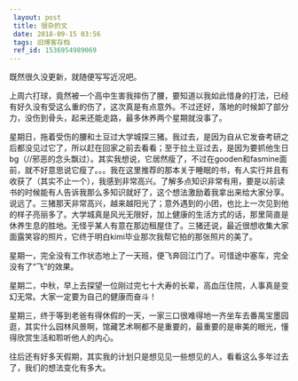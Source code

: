 ```yaml
---
 layout: post
 title: 很杂的文
 date: 2018-09-15 03:56
 tags: 旧博客存档
 ref_id: 1536954989069
---
```

既然很久没更新，就随便写写近况吧。



上周六打球，竟然被一个高中生害我摔伤了腰，要知道以我如此惜身的打法，已经有好久没有受这么重的伤了，这次真是有点意外。不过还好，落地的时候卸了部分力，没伤到骨头，起来还能走路，最多休养两个星期就没事了。



星期日，拖着受伤的腰和土豆过大学城探三猪。我过去，是因为自从它发奋考研之后都没见过它了，所以赶在回家之前去看看；至于拉土豆过去，是因为要抓他生日bg（//邪恶的念头飘过）。其实我想说，它居然瘦了，不过在gooden和fasmine面前，就不好意思说它瘦了。。。我在这里推荐的那本关于睡眠的书，有人实行并且有收获了（其实不止一个），我感到非常高兴。了解多点知识非常有用，要是以前读书的时候能有人告诉我那么多知识就好了，这个想法激励着我拿出来给大家分享。说远了。三猪那天非常高兴，越来越阳光了；意外遇到的小团，也比上一次见到他的样子亮丽多了。大学城真是风光无限好，加上健康的生活方式的话，那里简直是休养生息的胜地。无怪乎某人有意在那边租屋住了。三猪还说，最近很想收集大家面露笑容的照片，它终于明白kimi毕业那次我帮它拍的那张照片的美了。



星期一，完全没有工作状态地上了一天班，便飞奔回江门了。可惜途中塞车，完全没有了“飞”的效果。



星期二，中秋，早上去探望一位刚过完七十大寿的长辈，高血压住院，人事真是变幻无常。大家一定要为自己的健康而奋斗！



星期三，终于等到老爸有得休假的一天，一家三口很难得地一齐坐车去番禺宝墨园逛，其实什么园林风景啊，馆藏艺术啊都不是重要的，最重要的是审美的眼光，懂得欣赏生活和聆听他人的内心。



往后还有好多天假期，其实我的计划只是想见见一些想见的人，看看这么多年过去了，我们的想法变化有多大。

